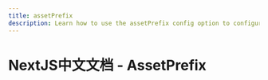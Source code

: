 ```yaml
---
title: assetPrefix
description: Learn how to use the assetPrefix config option to configure your CDN.
---
```


# NextJS中文文档 - AssetPrefix
